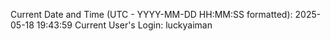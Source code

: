 Current Date and Time (UTC - YYYY-MM-DD HH:MM:SS formatted): 2025-05-18 19:43:59
Current User's Login: luckyaiman
